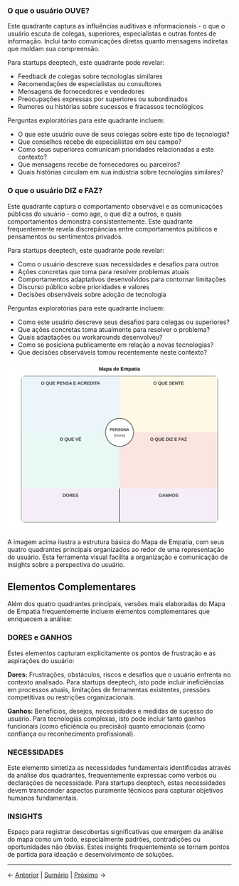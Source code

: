 ### O que o usuário OUVE?

Este quadrante captura as influências auditivas e informacionais - o que o usuário escuta de colegas, superiores, especialistas e outras fontes de informação. Inclui tanto comunicações diretas quanto mensagens indiretas que moldam sua compreensão.

Para startups deeptech, este quadrante pode revelar:
- Feedback de colegas sobre tecnologias similares
- Recomendações de especialistas ou consultores
- Mensagens de fornecedores e vendedores
- Preocupações expressas por superiores ou subordinados
- Rumores ou histórias sobre sucessos e fracassos tecnológicos

Perguntas exploratórias para este quadrante incluem:
- O que este usuário ouve de seus colegas sobre este tipo de tecnologia?
- Que conselhos recebe de especialistas em seu campo?
- Como seus superiores comunicam prioridades relacionadas a este contexto?
- Que mensagens recebe de fornecedores ou parceiros?
- Quais histórias circulam em sua indústria sobre tecnologias similares?

### O que o usuário DIZ e FAZ?

Este quadrante captura o comportamento observável e as comunicações públicas do usuário - como age, o que diz a outros, e quais comportamentos demonstra consistentemente. Este quadrante frequentemente revela discrepâncias entre comportamentos públicos e pensamentos ou sentimentos privados.

Para startups deeptech, este quadrante pode revelar:
- Como o usuário descreve suas necessidades e desafios para outros
- Ações concretas que toma para resolver problemas atuais
- Comportamentos adaptativos desenvolvidos para contornar limitações
- Discurso público sobre prioridades e valores
- Decisões observáveis sobre adoção de tecnologia

Perguntas exploratórias para este quadrante incluem:
- Como este usuário descreve seus desafios para colegas ou superiores?
- Que ações concretas toma atualmente para resolver o problema?
- Quais adaptações ou workarounds desenvolveu?
- Como se posiciona publicamente em relação a novas tecnologias?
- Que decisões observáveis tomou recentemente neste contexto?

![Mapa de Empatia](../../assets/images/mapa_empatia.svg)

A imagem acima ilustra a estrutura básica do Mapa de Empatia, com seus quatro quadrantes principais organizados ao redor de uma representação do usuário. Esta ferramenta visual facilita a organização e comunicação de insights sobre a perspectiva do usuário.

## Elementos Complementares

Além dos quatro quadrantes principais, versões mais elaboradas do Mapa de Empatia frequentemente incluem elementos complementares que enriquecem a análise:

### DORES e GANHOS

Estes elementos capturam explicitamente os pontos de frustração e as aspirações do usuário:

**Dores:** Frustrações, obstáculos, riscos e desafios que o usuário enfrenta no contexto analisado. Para startups deeptech, isto pode incluir ineficiências em processos atuais, limitações de ferramentas existentes, pressões competitivas ou restrições organizacionais.

**Ganhos:** Benefícios, desejos, necessidades e medidas de sucesso do usuário. Para tecnologias complexas, isto pode incluir tanto ganhos funcionais (como eficiência ou precisão) quanto emocionais (como confiança ou reconhecimento profissional).

### NECESSIDADES

Este elemento sintetiza as necessidades fundamentais identificadas através da análise dos quadrantes, frequentemente expressas como verbos ou declarações de necessidade. Para startups deeptech, estas necessidades devem transcender aspectos puramente técnicos para capturar objetivos humanos fundamentais.

### INSIGHTS

Espaço para registrar descobertas significativas que emergem da análise do mapa como um todo, especialmente padrões, contradições ou oportunidades não óbvias. Estes insights frequentemente se tornam pontos de partida para ideação e desenvolvimento de soluções.

---

← [Anterior](./1.3.2_mapa_empatia_parte1.md) | [Sumário](../../sumario.md) | [Próximo](./1.3.2_mapa_empatia_parte3.md) →